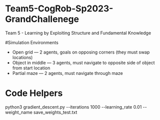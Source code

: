 # Team5-CogRob-Sp2023-GrandChallenege
Team 5 - Learning by Exploiting Structure and Fundamental Knowledge

#Simulation Environments

* Open grid — 2 agents, goals on opposing corners (they must swap locations)
* Object in middle — 3 agents, must navigate to opposite side of object from start location
* Partial maze — 2 agents, must navigate through maze


# Code Helpers
python3 gradient_descent.py --iterations 1000 --learning_rate 0.01 --weight_name save_weights_test.txt
